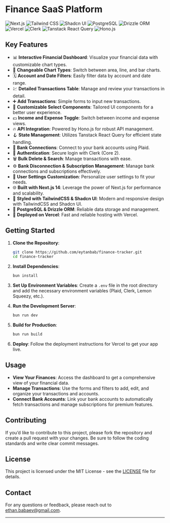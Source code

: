 # Finance SaaS Platform

![Next.js](https://img.shields.io/badge/next%20js-000000?style=for-the-badge&logo=nextdotjs&logoColor=white)
![Tailwind CSS](https://img.shields.io/badge/Tailwind_CSS-38B2AC?style=for-the-badge&logo=tailwind-css&logoColor=white)
![Shadcn UI](https://img.shields.io/badge/shadcn%2Fui-000000?style=for-the-badge&logo=shadcnui&logoColor=white)
![PostgreSQL](https://img.shields.io/badge/PostgreSQL-316192?style=for-the-badge&logo=postgresql&logoColor=white)
![Drizzle ORM](https://img.shields.io/badge/drizzle-C5F74F?style=for-the-badge&logo=drizzle&logoColor=black)
![Vercel](https://img.shields.io/badge/Vercel-000000?style=for-the-badge&logo=vercel&logoColor=white)
![Clerk](https://img.shields.io/badge/Clerk-purple?style=for-the-badge&logo=clerk&logoColor=white)
![Tanstack React Query](https://img.shields.io/badge/React_Query-FF4154?style=for-the-badge&logo=ReactQuery&logoColor=white)
![Hono.js](https://img.shields.io/badge/hono-E36002?style=for-the-badge&logo=hono&logoColor=white)

## Key Features

- 📊 **Interactive Financial Dashboard**: Visualize your financial data with customizable chart types.
- 🔁 **Changeable Chart Types**: Switch between area, line, and bar charts.
- 🗓 **Account and Date Filters**: Easily filter data by account and date range.
- 💹 **Detailed Transactions Table**: Manage and review your transactions in detail.
- ➕ **Add Transactions**: Simple forms to input new transactions.
- 🧩 **Customizable Select Components**: Tailored UI components for a better user experience.
- 💵 **Income and Expense Toggle**: Switch between income and expense views.
- 🔥 **API Integration**: Powered by Hono.js for robust API management.
- 🪝 **State Management**: Utilizes Tanstack React Query for efficient state handling.
- 🔗 **Bank Connections**: Connect to your bank accounts using Plaid.
- 🔐 **Authentication**: Secure login with Clerk (Core 2).
- 🗑 **Bulk Delete & Search**: Manage transactions with ease.
- ⚙️ **Bank Disconnection & Subscription Management**: Manage bank connections and subscriptions effectively.
- 👤 **User Settings Customization**: Personalize user settings to fit your needs.
- 🌐 **Built with Next.js 14**: Leverage the power of Next.js for performance and scalability.
- 🎨 **Styled with TailwindCSS & Shadcn UI**: Modern and responsive design with TailwindCSS and Shadcn UI.
- 💾 **PostgreSQL & Drizzle ORM**: Reliable data storage and management.
- 🚀 **Deployed on Vercel**: Fast and reliable hosting with Vercel.

## Getting Started

1. **Clone the Repository**:

   ```bash
   git clone https://github.com/eytanbab/finance-tracker.git
   cd finance-tracker
   ```

2. **Install Dependencies**:

   ```bash
   bun install
   ```

3. **Set Up Environment Variables**:
   Create a `.env` file in the root directory and add the necessary environment variables (Plaid, Clerk, Lemon Squeezy, etc.).

4. **Run the Development Server**:

   ```bash
   bun run dev
   ```

5. **Build for Production**:

   ```bash
   bun run build
   ```

6. **Deploy**:
   Follow the deployment instructions for Vercel to get your app live.

## Usage

- **View Your Finances**: Access the dashboard to get a comprehensive view of your financial data.
- **Manage Transactions**: Use the forms and filters to add, edit, and organize your transactions and accounts.
- **Connect Bank Accounts**: Link your bank accounts to automatically fetch transactions and manage subscriptions for premium features.

## Contributing

If you’d like to contribute to this project, please fork the repository and create a pull request with your changes. Be sure to follow the coding standards and write clear commit messages.

## License

This project is licensed under the MIT License - see the [LICENSE](LICENSE) file for details.

## Contact

For any questions or feedback, please reach out to [ethan.babaev@gmail.com](mailto:ethan.babaev@gmail.com).

---
